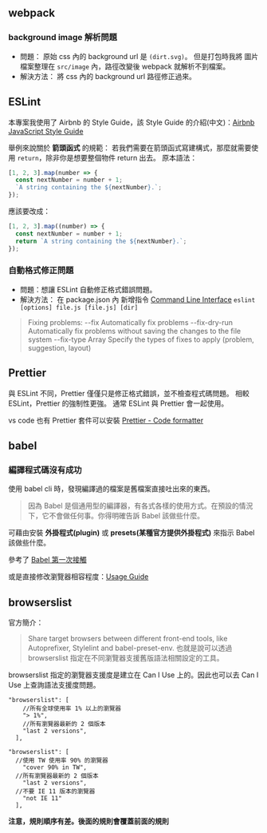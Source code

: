 ## webpack

### background image 解析問題
- 問題：
  原始 css 內的 background url 是 `(dirt.svg)`。
  但是打包時我將 圖片檔案整理在 `src/image` 內，路徑改變後 webpack 就解析不到檔案。
- 解決方法：
  將 css 內的 background url 路徑修正過來。

## ESLint
本專案我使用了 Airbnb 的 Style Guide，該 Style Guide 的介紹(中文)：[Airbnb JavaScript Style Guide](https://github.com/jigsawye/javascript)

舉例來說關於 **箭頭函式** 的規範：
若我們需要在箭頭函式寫建構式，那麼就需要使用 `return`，除非你是想要整個物件 return 出去。
原本語法：
```javascript
[1, 2, 3].map(number => {
  const nextNumber = number + 1;
  `A string containing the ${nextNumber}.`;
});
```
應該要改成：
```javascript
[1, 2, 3].map((number) => {
  const nextNumber = number + 1;
  return `A string containing the ${nextNumber}.`;
});
```

### 自動格式修正問題
- 問題：想讓 ESLint 自動修正格式錯誤問題。
- 解決方法：
在 package.json 內 新增指令 [Command Line Interface](https://eslint.org/docs/user-guide/command-line-interface)
`eslint [options] file.js [file.js] [dir]`

> Fixing problems:
> --fix Automatically fix problems
> --fix-dry-run Automatically fix problems without saving the changes to the file system
> --fix-type Array Specify the types of fixes to apply (problem, suggestion, layout)

## Prettier
與 ESLint 不同，Prettier 僅僅只是修正格式錯誤，並不檢查程式碼問題。
相較 ESLint，Prettier 的強制性更強。
通常 ESLint 與 Prettier 會一起使用。

vs code 也有 Prettier 套件可以安裝 [Prettier - Code formatter](https://marketplace.visualstudio.com/items?itemName=esbenp.prettier-vscode)

## babel
### 編譯程式碼沒有成功
使用 babel cli 時，發現編譯過的檔案是舊檔案直接吐出來的東西。
> 因為 Babel 是個通用型的編譯器，有各式各樣的使用方式。在預設的情況下，它不會做任何事。你得明確告訴 Babel 該做些什麼。

可藉由安裝 **外掛程式(plugin)** 或 **presets(某種官方提供外掛程式)** 來指示 Babel 該做些什麼。

參考了 [Babel 第一次接觸](https://dwatow.github.io/2018/03-08-babel-cli/)

或是直接修改瀏覽器相容程度：[Usage Guide](https://babeljs.io/docs/en/usage)

## browserslist
官方簡介：
> Share target browsers between different front-end tools, like Autoprefixer, Stylelint and babel-preset-env.
> 也就是說可以透過 browserslist 指定在不同瀏覽器支援舊版語法相關設定的工具。

browserslist 指定的瀏覽器支援度是建立在 Can I Use 上的。因此也可以去 Can I Use 上查詢語法支援度問題。

```
"browserslist": [
    //所有全球使用率 1% 以上的瀏覽器
    "> 1%",
    //所有瀏覽器最新的 2 個版本
    "last 2 versions",
  ],
```

```
"browserslist": [
  //使用 TW 使用率 90% 的瀏覽器
    "cover 90% in TW",
  //所有瀏覽器最新的 2 個版本
    "last 2 versions",
  //不要 IE 11 版本的瀏覽器
    "not IE 11"
  ],
```
**注意，規則順序有差。後面的規則會覆蓋前面的規則**

